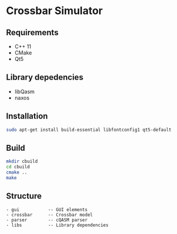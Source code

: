 # Crossbar Simulator

## Requirements

- C++ 11
- CMake
- Qt5

## Library depedencies

- libQasm
- naxos

## Installation

```sh
sudo apt-get install build-essential libfontconfig1 qt5-default
```

## Build

```sh
mkdir cbuild
cd cbuild
cmake ..
make
```

## Structure

```
- gui			-- GUI elements
- crossbar		-- Crossbar model
- parser		-- cQASM parser
- libs			-- Library dependencies
```
